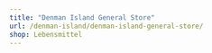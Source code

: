```yaml
---
title: "Denman Island General Store"
url: /denman-island/denman-island-general-store/
shop: Lebensmittel
---
```

